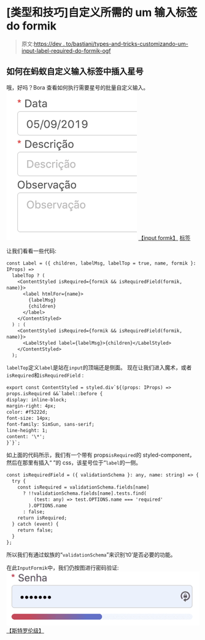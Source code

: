 # [类型和技巧]自定义所需的 um 输入标签 do formik

> 原文:[https://dev . to/bastiani/types-and-tricks-customizando-um-input-label-required-do-formik-ogf](https://dev.to/bastiani/types-and-tricks-customizando-um-input-label-required-do-formik-ogf)

## [](#como-inserir-um-asterisco-no-label-de-um-custom-input-do-formik)如何在蚂蚁自定义输入标签中插入星号

哦，好吗？Bora 查看如何执行需要星号的批量自定义输入。
[![](img/8f538b5ea7610ee5d21c88325d17bf60.png)](https://res.cloudinary.com/practicaldev/image/fetch/s--hByW3JId--/c_limit%2Cf_auto%2Cfl_progressive%2Cq_auto%2Cw_880/https://www.rafaelbastiani.com/static/required-label.png)
[【input formk】](https://github.com/Bastiani/churras-trinca-front/blob/master/src/components/Input/InputFormik.tsx)
[标签](https://github.com/Bastiani/churras-trinca-front/blob/master/src/components/Label/Label.tsx)

让我们看看一些代码:

```
const Label = ({ children, labelMsg, labelTop = true, name, formik }: IProps) =>
  labelTop ? (
    <ContentStyled isRequired={formik && isRequiredField(formik, name)}>
      <label htmlFor={name}>
        {labelMsg}
        {children}
      </label>
    </ContentStyled>
  ) : (
    <ContentStyled isRequired={formik && isRequiredField(formik, name)}>
      <LabelStyled label={labelMsg}>{children}</LabelStyled>
    </ContentStyled>
  ); 
```

`labelTop`定义`label`是站在`input`的顶端还是侧面。
现在让我们进入魔术，或者`isRequired`和`isRequiredField` :

```
export const ContentStyled = styled.div`${(props: IProps) => props.isRequired &&`label::before {
display: inline-block;
margin-right: 4px;
color: #f5222d;
font-size: 14px;
font-family: SimSun, sans-serif;
line-height: 1;
content: '\*';
}`}`; 
```

如上面的代码所示，我们有一个带有 props`isRequired`的 styled-component，然后在那里有插入“
”的 css，该星号位于“`label`的一侧。

```
const isRequiredField = ({ validationSchema }: any, name: string) => {
  try {
    const isRequired = validationSchema.fields[name]
      ? !!validationSchema.fields[name].tests.find(
          (test: any) => test.OPTIONS.name === 'required'
        ).OPTIONS.name
      : false;
    return isRequired;
  } catch (event) {
    return false;
  }
}; 
```

所以我们有通过蚁族的“`validationSchema`”来识别‘t0’是否必要的功能。

在此`InputFormik`中，我们仍按图进行密码验证:
[![](img/47c7d01201bcdd2c69545b476530f829.png)](https://res.cloudinary.com/practicaldev/image/fetch/s--elUCm1Mj--/c_limit%2Cf_auto%2Cfl_progressive%2Cq_auto%2Cw_880/https://www.rafaelbastiani.com/static/password-stronge.png)
[【斯特罗伦级】](https://res.cloudinary.com/practicaldev/image/fetch/s--elUCm1Mj--/c_limit%2Cf_auto%2Cfl_progressive%2Cq_auto%2Cw_880/https://www.rafaelbastiani.com/static/password-stronge.png)